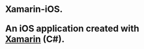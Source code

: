 Xamarin-iOS. <p>An iOS application created with <a href="http://xamarin.com">Xamarin</a> (C#).</p>
======================
